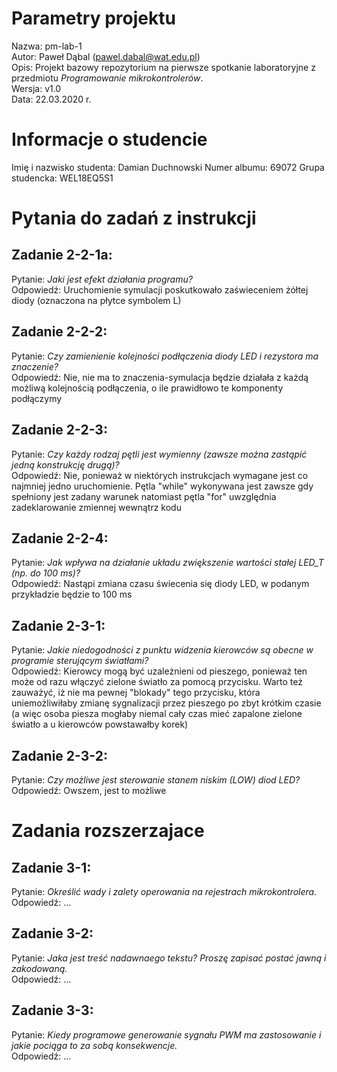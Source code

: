 # Parametry projektu
Nazwa:  pm-lab-1  
Autor:  Paweł Dąbal (pawel.dabal@wat.edu.pl)  
Opis:   Projekt bazowy repozytorium na pierwsze spotkanie laboratoryjne z przedmiotu *Programowanie mikrokontrolerów*.  
Wersja: v1.0  
Data:   22.03.2020 r.  

# Informacje o studencie
Imię i nazwisko studenta:   Damian Duchnowski 
Numer albumu:               69072
Grupa studencka:            WEL18EQ5S1 

# Pytania do zadań z instrukcji
## Zadanie 2-2-1a:
Pytanie:    *Jaki jest efekt działania programu?*  
Odpowiedź: Uruchomienie symulacji poskutkowało zaświeceniem żółtej diody (oznaczona na płytce symbolem L)

## Zadanie 2-2-2:
Pytanie:    *Czy zamienienie kolejności podłączenia diody LED i rezystora ma znaczenie?*  
Odpowiedź:  Nie, nie ma to znaczenia-symulacja będzie działała z każdą możliwą kolejnością podłączenia, o ile prawidłowo te komponenty podłączymy

## Zadanie 2-2-3:
Pytanie:    *Czy każdy rodzaj pętli jest wymienny (zawsze można zastąpić jedną konstrukcję drugą)?*  
Odpowiedź:  Nie, ponieważ w niektórych instrukcjach wymagane jest co najmniej jedno uruchomienie. Pętla "while" wykonywana jest zawsze gdy spełniony jest zadany warunek natomiast pętla "for" uwzględnia zadeklarowanie zmiennej wewnątrz kodu

## Zadanie 2-2-4:
Pytanie:    *Jak wpływa na działanie układu zwiększenie wartości stałej LED_T (np. do 100 ms)?*  
Odpowiedź:  Nastąpi zmiana czasu świecenia się diody LED, w podanym przykładzie będzie to 100 ms

## Zadanie 2-3-1:
Pytanie:    *Jakie niedogodności z punktu widzenia kierowców są obecne w programie sterującym światłami?*  
Odpowiedź:  Kierowcy mogą być uzależnieni od pieszego, ponieważ ten może od razu włączyć zielone światło za pomocą przycisku. Warto też zauważyć, iż nie ma pewnej "blokady" tego przycisku, która uniemożliwiłaby zmianę sygnalizacji przez pieszego po zbyt krótkim czasie (a więc osoba piesza mogłaby niemal cały czas mieć zapalone zielone światło a u kierowców powstawałby korek)

## Zadanie 2-3-2:
Pytanie:    *Czy możliwe jest sterowanie stanem niskim (LOW) diod LED?*  
Odpowiedź:  Owszem, jest to możliwe

# Zadania rozszerzajace
## Zadanie 3-1:
Pytanie:    *Określić wady i zalety operowania na rejestrach mikrokontrolera.*  
Odpowiedź:  ...

## Zadanie 3-2:
Pytanie:    *Jaka jest treść nadawnaego tekstu? Proszę zapisać postać jawną i zakodowaną.*  
Odpowiedź:  ...

## Zadanie 3-3:
Pytanie:    *Kiedy programowe generowanie sygnału PWM ma zastosowanie i jakie pociąga to za sobą konsekwencje.*  
Odpowiedź:  ...


